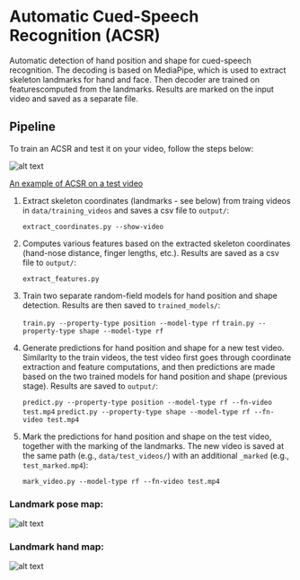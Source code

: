 # Automatic Cued-Speech Recognition (ACSR)
Automatic detection of hand position and shape for cued-speech recognition. The decoding is based on MediaPipe, which is used to extract skeleton landmarks for hand and face. Then decoder are trained on featurescomputed from the landmarks. Results are marked on the input video and saved as a separate file. 

## Pipeline
To train an ACSR and test it on your video, follow the steps below:

![alt text](https://github.com/HagarSalpeter/Decoder/data/training_videos/test_marked.png "ACSR example")

[An example of ACSR on a test video](data/test_videos/test_marked.avi)

1. Extract skeleton coordinates (landmarks - see below) from traing videos in `data/training_videos` and saves a csv file to `output/`:

   `extract_coordinates.py --show-video`

2. Computes various features based on the extracted skeleton coordinates (hand-nose distance, finger lengths, etc.). Results are saved as a csv file to `output/`:

   `extract_features.py`

3. Train two separate random-field models for hand position and shape detection. Results are then saved to `trained_models/`:

   `train.py --property-type position --model-type rf`
   `train.py --property-type shape --model-type rf`

4. Generate predictions for hand position and shape for a new test video. Similarlty to the train videos, the test video first goes through coordinate extraction and feature computations, and then predictions are made based on the two trained models for hand position and shape (previous stage). Results are saved to `output/`:

   `predict.py --property-type position --model-type rf --fn-video test.mp4`
   `predict.py --property-type shape --model-type rf --fn-video test.mp4`

5. Mark the predictions for hand position and shape on the test video, together with the marking of the landmarks. The new video is saved at the same path (e.g., `data/test_videos/`) with an additional `_marked` (e.g., `test_marked.mp4`):

   `mark_video.py --model-type rf --fn-video test.mp4`

### Landmark pose map: ###
![alt text](https://google.github.io/mediapipe/images/mobile/pose_tracking_full_body_landmarks.png)

### Landmark hand map: ###
![alt text](https://google.github.io/mediapipe/images/mobile/hand_landmarks.png)
